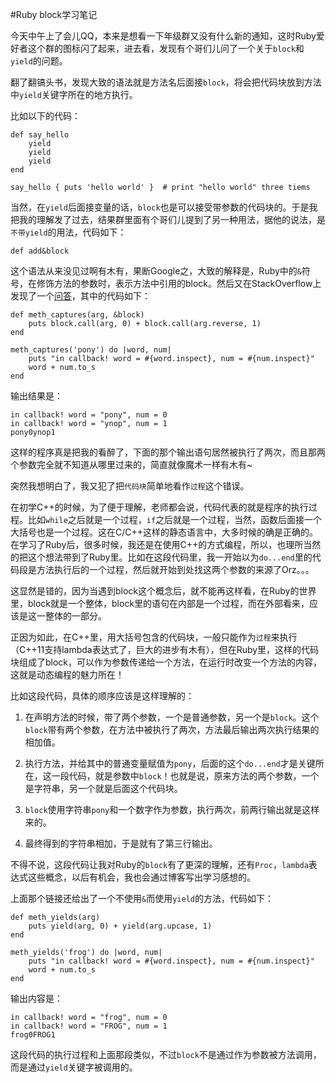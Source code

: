 #Ruby block学习笔记  

今天中午上了会儿QQ，本来是想看一下年级群又没有什么新的通知，这时Ruby爱好者这个群的图标闪了起来，进去看，发现有个哥们儿问了一个关于```block```和```yield```的问题。  

翻了翻镐头书，发现大致的语法就是方法名后面接```block```，将会把代码块放到方法中```yield```关键字所在的地方执行。  

比如以下的代码：  

	def say_hello
		yield
		yield
		yield
	end
	
	say_hello { puts 'hello world' }  # print "hello world" three tiems  
	
当然，在```yield```后面接变量的话，```block```也是可以接受带参数的代码块的。于是我把我的理解发了过去，结果群里面有个哥们儿提到了另一种用法，据他的说法，是```不带yield```的用法，代码如下：  

	def add&block
	
这个语法从来没见过啊有木有，果断Google之，大致的解释是，Ruby中的```&```符号，在修饰方法的参数时，表示方法中引用的block。然后又在StackOverflow上发现了一个[问答](http://stackoverflow.com/questions/814739/whats-this-block-in-ruby-and-how-does-it-get-passed-in-a-method-here)，其中的代码如下：  

	def meth_captures(arg, &block)
  		puts block.call(arg, 0) + block.call(arg.reverse, 1)
	end

	meth_captures('pony') do |word, num|
  		puts "in callback! word = #{word.inspect}, num = #{num.inspect}"
  		word + num.to_s
	end  
	
输出结果是：  

	in callback! word = "pony", num = 0
	in callback! word = "ynop", num = 1
	pony0ynop1  
	
这样的程序真是把我的看醉了，下面的那个输出语句居然被执行了两次，而且那两个参数完全就不知道从哪里过来的，简直就像魔术一样有木有~  

突然我想明白了，我又犯了把```代码块```简单地看作```过程```这个错误。  

在初学C++的时候，为了便于理解，老师都会说，代码代表的就是程序的执行过程。比如```while```之后就是一个过程，```if```之后就是一个过程，当然，函数后面接一个大括号也是一个过程。这在C/C++这样的静态语言中，大多时候的确是正确的。在学习了Ruby后，很多时候，我还是在使用C++的方式编程，所以，也理所当然的把这个想法带到了Ruby里。比如在这段代码里，我一开始以为```do...end```里的代码段是方法执行后的一个过程，然后就开始到处找这两个参数的来源了Orz。。。  

这显然是错的，因为当遇到block这个概念后，就不能再这样看，在Ruby的世界里，block就是一个整体，block里的语句在内部是一个过程，而在外部看来，应该是这一整体的一部分。  

正因为如此，在C++里，用大括号包含的代码块，一般只能作为```过程```来执行（C++11支持lambda表达式了，巨大的进步有木有），但在Ruby里，这样的代码块组成了block，可以作为参数传递给一个方法，在运行时改变一个方法的内容，这就是动态编程的魅力所在！  

比如这段代码，具体的顺序应该是这样理解的：  

1. 在声明方法的时候，带了两个参数，一个是普通参数，另一个是```block```。这个```block```带有两个参数，在方法中被执行了两次，方法最后输出两次执行结果的相加值。  

2. 执行方法，并给其中的普通变量赋值为```pony```，后面的这个```do...end```才是关键所在，这一段代码，就是参数中```block```！也就是说，原来方法的两个参数，一个是字符串，另一个就是后面这个代码块。  

3. ```block```使用字符串```pony```和一个数字作为参数，执行两次，前两行输出就是这样来的。  

4. 最终得到的字符串相加，于是就有了第三行输出。  

不得不说，这段代码让我对Ruby的```block```有了更深的理解，还有```Proc```，```lambda```表达式这些概念，以后有机会，我也会通过博客写出学习感想的。  

上面那个链接还给出了一个不使用```&```而使用```yield```的方法，代码如下：  

	def meth_yields(arg)
  		puts yield(arg, 0) + yield(arg.upcase, 1)
	end
	
	meth_yields('frog') do |word, num|
  		puts "in callback! word = #{word.inspect}, num = #{num.inspect}"
  		word + num.to_s
	end  
	
输出内容是：  

	in callback! word = "frog", num = 0
	in callback! word = "FROG", num = 1
	frog0FROG1  
	
这段代码的执行过程和上面那段类似，不过```block```不是通过作为参数被方法调用，而是通过```yield```关键字被调用的。
